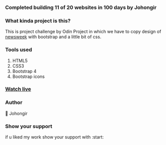 ### Completed building 11 of 20 websites in 100 days by Johongir


### What kinda project is this?
This is project challenge by Odin Project in which we have to copy design of [newsweek](https://www.newsweek.com/) with bootstrap and a little bit of css. 

### Tools used
1. HTML5
2. CSS3
4. Bootstrap 4
5. Bootstrap icons


### [Watch live]()

### Author
:man: Johongir


 

### Show your support
if u liked my work show your support with :start:


